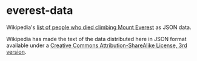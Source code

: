 # everest-data

Wikipedia's [list of people who died climbing Mount Everest](https://en.wikipedia.org/wiki/List_of_people_who_died_climbing_Mount_Everest 'Wikipedia: List of people who died climbing Mount Everest') as JSON data.

Wikipedia has made the text of the data distributed here in JSON format available under a [Creative Commons Attribution-ShareAlike License, 3rd version](https://creativecommons.org/licenses/by-sa/3.0/legalcode 'Creative Commons CC-BY-SA 3.0').
